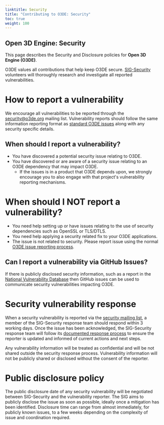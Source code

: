 ```yaml
---
linktitle: Security
title: "Contributing to O3DE: Security"
toc: true
weight: 100
---
```


## Open 3D Engine: Security
This page describes the Security and Disclosure policies for **Open 3D Engine (O3DE)**.

O3DE values all contributions that help keep O3DE secure. [SIG-Security](https://github.com/o3de/sig-security) volunteers will thoroughly research and investigate all reported vulnerabilities. 

# How to report a vulnerability
We encourage all vulnerabilities to be reported through the [security@o3de.org](mailto:security@o3de.org) mailing list. Vulnerability reports should follow the same information reporting format as [standard O3DE issues](https://github.com/o3de/o3de/blob/development/.github/ISSUE_TEMPLATE/bug_template.md) along with any security specific details.

## When should I report a vulnerability?
* You have discovered a potential security issue relating to O3DE. 
* You have discovered or are aware of a security issue relating to an O3DE dependency that may impact O3DE.
     * If the issues is in a product that O3DE depends upon, we strongly encourage you to also engage with that project's vulnerability reporting mechanisms. 

# When should I NOT report a vulnerability?
* You need help setting up or have issues relating to the use of security dependencies such as OpenSSL or TLS/DTLS.
* You need help applying a security related fix to your O3DE applications. 
* The issue is not related to security. Please report issue using the normal [O3DE issue reporting process](https://github.com/o3de/o3de/issues).

## Can I report a vulnerability via GitHub Issues?
If there is publicly disclosed security information, such as a report in the [National Vulnerability Database](https://nvd.nist.gov/) then GitHub issues can be used to communicate security vulnerabilities impacting O3DE.

# Security vulnerability response
When a security vulnerability is reported via the [security mailing list](mailto:security@o3de.org), a member of the SIG-Security response team should respond within 3 working days. Once the issue has been acknowledged, the SIG-Security response team will follow its [documented response process](https://github.com/o3de/sig-security/issues/14) to ensure the reporter is updated and informed of current actions and next steps.

Any vulnerability information will be treated as confidential and will be not shared outside the security response process. Vulnerability information will not be publicly shared or disclosed without the consent of the reporter.

# Public disclosure policy
The public disclosure date of any security vulnerability will be negotiated between SIG-Security and the vulnerability reporter. The SIG aims to publicly disclose the issue as soon as possible, ideally once a mitigation has been identified. Disclosure time can range from almost immediately, for publicly known issues, to a few weeks depending on the complexity of issue and coordination required.
